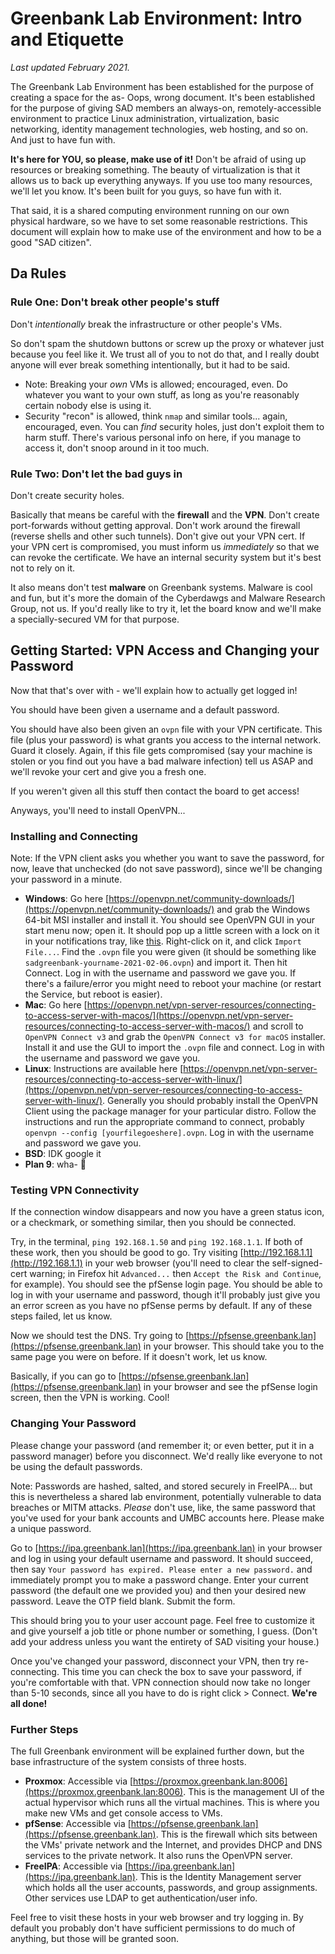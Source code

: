 # Greenbank Lab Environment: Intro and Etiquette

*Last updated February 2021.*

The Greenbank Lab Environment has been established for the purpose of creating a space for the as- Oops, wrong document. It's been established for the purpose of giving SAD members an always-on, remotely-accessible environment to practice Linux administration, virtualization, basic networking, identity management technologies, web hosting, and so on. And just to have fun with.

**It's here for YOU, so please, make use of it!** Don't be afraid of using up resources or breaking something. The beauty of virtualization is that it allows us to back up everything anyways. If you use too many resources, we'll let you know. It's been built for you guys, so have fun with it.

That said, it is a shared computing environment running on our own physical hardware, so we have to set some reasonable restrictions. This document will explain how to make use of the environment and how to be a good "SAD citizen".

## Da Rules

### Rule One: Don't break other people's stuff

Don't *intentionally* break the infrastructure or other people's VMs.

So don't spam the shutdown buttons or screw up the proxy or whatever just because you feel like it. We trust all of you to not do that, and I really doubt anyone will ever break something intentionally, but it had to be said.
- Note: Breaking your *own* VMs is allowed; encouraged, even. Do whatever you want to your own stuff, as long as you're reasonably certain nobody else is using it.
- Security "recon" is allowed, think `nmap` and similar tools... again, encouraged, even. You can *find* security holes, just don't exploit them to harm stuff. There's various personal info on here, if you manage to access it, don't snoop around in it too much.

### Rule Two: Don't let the bad guys in

Don't create security holes.

Basically that means be careful with the **firewall** and the **VPN**. Don't create port-forwards without getting approval. Don't work around the firewall (reverse shells and other such tunnels). Don't give out your VPN cert. If your VPN cert is compromised, you must inform us *immediately* so that we can revoke the certificate. We have an internal security system but it's best not to rely on it.

It also means don't test **malware** on Greenbank systems. Malware is cool and fun, but it's more the domain of the Cyberdawgs and Malware Research Group, not us. If you'd really like to try it, let the board know and we'll make a specially-secured VM for that purpose.

## Getting Started: VPN Access and Changing your Password

Now that that's over with - we'll explain how to actually get logged in!

You should have been given a username and a default password.

You should have also been given an `ovpn` file with your VPN certificate. This file (plus your password) is what grants you access to the internal network. Guard it closely. Again, if this file gets compromised (say your machine is stolen or you find out you have a bad malware infection) tell us ASAP and we'll revoke your cert and give you a fresh one.

If you weren't given all this stuff then contact the board to get access!

Anyways, you'll need to install OpenVPN...

### Installing and Connecting

Note: If the VPN client asks you whether you want to save the password, for now, leave that unchecked (do not save password), since we'll be changing your password in a minute.

- **Windows**: Go here [https://openvpn.net/community-downloads/](https://openvpn.net/community-downloads/) and grab the Windows 64-bit MSI installer and install it. You should see OpenVPN GUI in your start menu now; open it. It should pop up a little screen with a lock on it in your notifications tray, like [this](https://i.imgur.com/6TB126q.png). Right-click on it, and click `Import File...`. Find the `.ovpn` file you were given (it should be something like `sadgreenbank-yourname-2021-02-06.ovpn`) and import it. Then hit Connect. Log in with the username and password we gave you. If there's a failure/error you might need to reboot your machine (or restart the Service, but reboot is easier).
- **Mac**: Go here [https://openvpn.net/vpn-server-resources/connecting-to-access-server-with-macos/](https://openvpn.net/vpn-server-resources/connecting-to-access-server-with-macos/) and scroll to `OpenVPN Connect v3` and grab the `OpenVPN Connect v3 for macOS` installer. Install it and use the GUI to import the `.ovpn` file and connect. Log in with the username and password we gave you.
- **Linux**: Instructions are available here [https://openvpn.net/vpn-server-resources/connecting-to-access-server-with-linux/](https://openvpn.net/vpn-server-resources/connecting-to-access-server-with-linux/). Generally you should probably install the OpenVPN Client using the package manager for your particular distro. Follow the instructions and run the appropriate command to connect, probably `openvpn --config [yourfilegoeshere].ovpn`. Log in with the username and password we gave you.
- **BSD**: IDK google it
- **Plan 9**: wha- 👀

### Testing VPN Connectivity

If the connection window disappears and now you have a green status icon, or a checkmark, or something similar, then you should be connected.

Try, in the terminal, `ping 192.168.1.50` and `ping 192.168.1.1`. If both of these work, then you should be good to go. Try visiting [http://192.168.1.1](http://192.168.1.1) in your web browser (you'll need to clear the self-signed-cert warning; in Firefox hit `Advanced...` then `Accept the Risk and Continue`, for example). You should see the pfSense login page. You should be able to log in with your username and password, though it'll probably just give you an error screen as you have no pfSense perms by default. If any of these steps failed, let us know.

Now we should test the DNS. Try going to [https://pfsense.greenbank.lan](https://pfsense.greenbank.lan) in your browser. This should take you to the same page you were on before. If it doesn't work, let us know.

Basically, if you can go to [https://pfsense.greenbank.lan](https://pfsense.greenbank.lan) in your browser and see the pfSense login screen, then the VPN is working. Cool!

### Changing Your Password

Please change your password (and remember it; or even better, put it in a password manager) before you disconnect. We'd really like everyone to not be using the default passwords.

Note: Passwords are hashed, salted, and stored securely in FreeIPA... but this is nevertheless a shared lab environment, potentially vulnerable to data breaches or MITM attacks. *Please* don't use, like, the same password that you've used for your bank accounts and UMBC accounts here. Please make a unique password.

Go to [https://ipa.greenbank.lan](https://ipa.greenbank.lan) in your browser and log in using your default username and password. It should succeed, then say `Your password has expired. Please enter a new password.` and immediately prompt you to make a password change. Enter your current password (the default one we provided you) and then your desired new password. Leave the OTP field blank. Submit the form.

This should bring you to your user account page. Feel free to customize it and give yourself a job title or phone number or something, I guess. (Don't add your address unless you want the entirety of SAD visiting your house.)

Once you've changed your password, disconnect your VPN, then try re-connecting. This time you can check the box to save your password, if you're comfortable with that. VPN connection should now take no longer than 5-10 seconds, since all you have to do is right click > Connect. **We're all done!**

### Further Steps

The full Greenbank environment will be explained further down, but the base infrastructure of the system consists of three hosts.

- **Proxmox**: Accessible via [https://proxmox.greenbank.lan:8006](https://proxmox.greenbank.lan:8006). This is the management UI of the actual hypervisor which runs all the virtual machines. This is where you make new VMs and get console access to VMs.
- **pfSense**: Accessible via [https://pfsense.greenbank.lan](https://pfsense.greenbank.lan). This is the firewall which sits between the VMs' private network and the Internet, and provides DHCP and DNS services to the private network. It also runs the OpenVPN server.
- **FreeIPA**: Accessible via [https://ipa.greenbank.lan](https://ipa.greenbank.lan). This is the Identity Management server which holds all the user accounts, passwords, and group assignments. Other services use LDAP to get authentication/user info.

Feel free to visit these hosts in your web browser and try logging in. By default you probably don't have sufficient permissions to do much of anything, but those will be granted soon.
